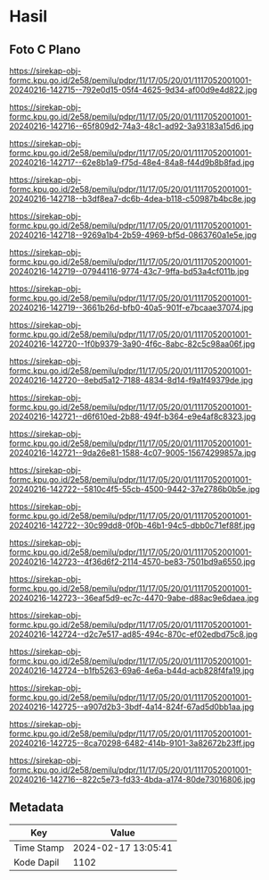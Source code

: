 # Hasil

## Foto C Plano

https://sirekap-obj-formc.kpu.go.id/2e58/pemilu/pdpr/11/17/05/20/01/1117052001001-20240216-142715--792e0d15-05f4-4625-9d34-af00d9e4d822.jpg

https://sirekap-obj-formc.kpu.go.id/2e58/pemilu/pdpr/11/17/05/20/01/1117052001001-20240216-142716--65f809d2-74a3-48c1-ad92-3a93183a15d6.jpg

https://sirekap-obj-formc.kpu.go.id/2e58/pemilu/pdpr/11/17/05/20/01/1117052001001-20240216-142717--62e8b1a9-f75d-48e4-84a8-f44d9b8b8fad.jpg

https://sirekap-obj-formc.kpu.go.id/2e58/pemilu/pdpr/11/17/05/20/01/1117052001001-20240216-142718--b3df8ea7-dc6b-4dea-b118-c50987b4bc8e.jpg

https://sirekap-obj-formc.kpu.go.id/2e58/pemilu/pdpr/11/17/05/20/01/1117052001001-20240216-142718--9269a1b4-2b59-4969-bf5d-0863760a1e5e.jpg

https://sirekap-obj-formc.kpu.go.id/2e58/pemilu/pdpr/11/17/05/20/01/1117052001001-20240216-142719--07944116-9774-43c7-9ffa-bd53a4cf011b.jpg

https://sirekap-obj-formc.kpu.go.id/2e58/pemilu/pdpr/11/17/05/20/01/1117052001001-20240216-142719--3661b26d-bfb0-40a5-901f-e7bcaae37074.jpg

https://sirekap-obj-formc.kpu.go.id/2e58/pemilu/pdpr/11/17/05/20/01/1117052001001-20240216-142720--1f0b9379-3a90-4f6c-8abc-82c5c98aa06f.jpg

https://sirekap-obj-formc.kpu.go.id/2e58/pemilu/pdpr/11/17/05/20/01/1117052001001-20240216-142720--8ebd5a12-7188-4834-8d14-f9a1f49379de.jpg

https://sirekap-obj-formc.kpu.go.id/2e58/pemilu/pdpr/11/17/05/20/01/1117052001001-20240216-142721--d6f610ed-2b88-494f-b364-e9e4af8c8323.jpg

https://sirekap-obj-formc.kpu.go.id/2e58/pemilu/pdpr/11/17/05/20/01/1117052001001-20240216-142721--9da26e81-1588-4c07-9005-15674299857a.jpg

https://sirekap-obj-formc.kpu.go.id/2e58/pemilu/pdpr/11/17/05/20/01/1117052001001-20240216-142722--5810c4f5-55cb-4500-9442-37e2786b0b5e.jpg

https://sirekap-obj-formc.kpu.go.id/2e58/pemilu/pdpr/11/17/05/20/01/1117052001001-20240216-142722--30c99dd8-0f0b-46b1-94c5-dbb0c71ef88f.jpg

https://sirekap-obj-formc.kpu.go.id/2e58/pemilu/pdpr/11/17/05/20/01/1117052001001-20240216-142723--4f36d6f2-2114-4570-be83-7501bd9a6550.jpg

https://sirekap-obj-formc.kpu.go.id/2e58/pemilu/pdpr/11/17/05/20/01/1117052001001-20240216-142723--36eaf5d9-ec7c-4470-9abe-d88ac9e6daea.jpg

https://sirekap-obj-formc.kpu.go.id/2e58/pemilu/pdpr/11/17/05/20/01/1117052001001-20240216-142724--d2c7e517-ad85-494c-870c-ef02edbd75c8.jpg

https://sirekap-obj-formc.kpu.go.id/2e58/pemilu/pdpr/11/17/05/20/01/1117052001001-20240216-142724--b1fb5263-69a6-4e6a-b44d-acb828f4fa19.jpg

https://sirekap-obj-formc.kpu.go.id/2e58/pemilu/pdpr/11/17/05/20/01/1117052001001-20240216-142725--a907d2b3-3bdf-4a14-824f-67ad5d0bb1aa.jpg

https://sirekap-obj-formc.kpu.go.id/2e58/pemilu/pdpr/11/17/05/20/01/1117052001001-20240216-142725--8ca70298-6482-414b-9101-3a82672b23ff.jpg

https://sirekap-obj-formc.kpu.go.id/2e58/pemilu/pdpr/11/17/05/20/01/1117052001001-20240216-142716--822c5e73-fd33-4bda-a174-80de73016806.jpg


## Metadata

| Key        | Value               |
| ---------- | ------------------- |
| Time Stamp | 2024-02-17 13:05:41 |
| Kode Dapil | 1102                |



